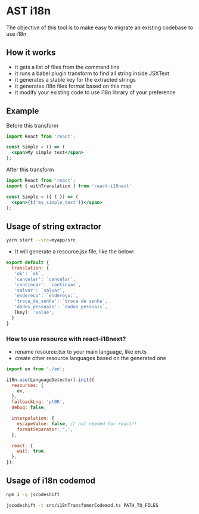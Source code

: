 # AST i18n

The objective of this tool is to make easy to migrate an existing codebase to use i18n

## How it works
- it gets a list of files from the command line
- it runs a babel plugin transform to find all string inside JSXText
- it generates a stable key for the extracted strings
- it generates i18n files format based on this map
- it modify your existing code to use i18n library of your preference

## Example

Before this transform
```jsx
import React from 'react';

const Simple = () => (
  <span>My simple text</span>
);
```

After this transform
```jsx
import React from 'react';
import { withTranslation } from 'react-i18next'

const Simple = ({ t }) => (
  <span>{t('my_simple_text')}</span>
);
```

## Usage of string extractor
```bash
yarn start --src=myapp/src
```

- It will generate a resource.jsx file, like the below:
```jsx
export default {
  translation: {
   'ok': `ok`,
   'cancelar': `cancelar`,
   'continuar': `continuar`,
   'salvar': `salvar`,
   'endereco': `endereço:`,
   'troca_de_senha': `troca de senha`,
   'dados_pessoais': `dados pessoais`,
   [key]: 'value',
  }
}
```

### How to use resource with react-i18next?
- rename resource.tsx to your main language, like en.ts
- create other resource languages based on the generated one

```jsx
import en from './en';

i18n.use(LanguageDetector).init({
  resources: {
    en,
  },
  fallbackLng: 'ptBR',
  debug: false,

  interpolation: {
    escapeValue: false, // not needed for react!!
    formatSeparator: ',',
  },

  react: {
    wait: true,
  },
});
```

## Usage of i18n codemod
```bash
npm i -g jscodeshift

jscodeshift -t src/i18nTransfomerCodemod.ts PATH_TO_FILES
```
